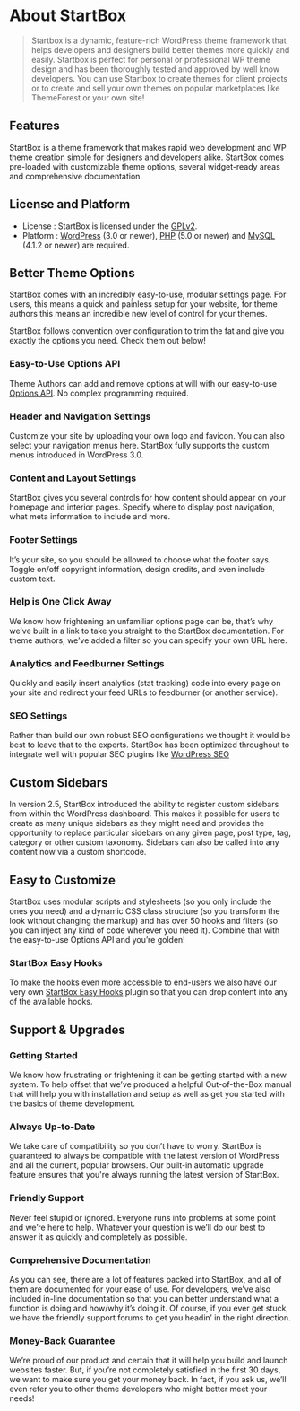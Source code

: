 # About StartBox

>Startbox is a dynamic, feature-rich WordPress theme framework that helps developers and designers build better themes more quickly and easily. Startbox is perfect for personal or professional WP theme design and has been thoroughly tested and approved by well know developers. You can use Startbox to create themes for client projects or to create and sell your own themes on popular marketplaces like ThemeForest or your own site!

## Features

StartBox is a theme framework that makes rapid web development and WP theme creation simple for designers and developers alike. StartBox comes pre-loaded with customizable theme options, several widget-ready areas and comprehensive documentation.

## License and Platform

* License : StartBox is licensed under the [GPLv2](http://www.gnu.org/copyleft/gpl.html).
* Platform : [WordPress](http://wordpress.org/) (3.0 or newer), [PHP](http://php.net/) (5.0 or newer) and [MySQL](http://mysql.com/) (4.1.2 or newer) are required.

## Better Theme Options

StartBox comes with an incredibly easy-to-use, modular settings page. For users, this means a quick and painless setup for your website, for theme authors this means an incredible new level of control for your themes.

StartBox follows convention over configuration to trim the fat and give you exactly the options you need. Check them out below!

### Easy-to-Use Options API

Theme Authors can add and remove options at will with our easy-to-use [Options API](options-api/). No complex programming required.

### Header and Navigation Settings

Customize your site by uploading your own logo and favicon. You can also select your navigation menus here. StartBox fully supports the custom menus introduced in WordPress 3.0.

### Content and Layout Settings

StartBox gives you several controls for how content should appear on your homepage and interior pages. Specify where to display post navigation, what meta information to include and more.

### Footer Settings

It’s your site, so you should be allowed to choose what the footer says. Toggle on/off copyright information, design credits, and even include custom text.

### Help is One Click Away

We know how frightening an unfamiliar options page can be, that’s why we’ve built in a link to take you straight to the StartBox documentation. For theme authors, we’ve added a filter so you can specify your own URL here.

### Analytics and Feedburner Settings

Quickly and easily insert analytics (stat tracking) code into every page on your site and redirect your feed URLs to feedburner (or another service).

### SEO Settings

Rather than build our own robust SEO configurations we thought it would be best to leave that to the experts. StartBox has been optimized throughout to integrate well with popular SEO plugins like [WordPress SEO](http://wordpress.org/plugins/wordpress-seo/)

## Custom Sidebars

In version 2.5, StartBox introduced the ability to register custom sidebars from within the WordPress dashboard. This makes it possible for users to create as many unique sidebars as they might need and provides the opportunity to replace particular sidebars on any given page, post type, tag, category or other custom taxonomy. Sidebars can also be called into any content now via a custom shortcode.

## Easy to Customize

StartBox uses modular scripts and stylesheets (so you only include the ones you need) and a dynamic CSS class structure (so you transform the look without changing the markup) and has over 50 hooks and filters (so you can inject any kind of code wherever you need it). Combine that with the easy-to-use Options API and you’re golden!

### StartBox Easy Hooks

To make the hooks even more accessible to end-users we also have our very own [StartBox Easy Hooks](http://wordpress.org/plugins/startbox-easy-hooks/) plugin so that you can drop content into any of the available hooks.

## Support & Upgrades

### Getting Started

We know how frustrating or frightening it can be getting started with a new system. To help offset that we’ve produced a helpful Out-of-the-Box manual that will help you with installation and setup as well as get you started with the basics of theme development.

### Always Up-to-Date

We take care of compatibility so you don’t have to worry. StartBox is guaranteed to always be compatible with the latest version of WordPress and all the current, popular browsers. Our built-in automatic upgrade feature ensures that you're always running the latest version of StartBox.

### Friendly Support

Never feel stupid or ignored. Everyone runs into problems at some point and we’re here to help. Whatever your question is we’ll do our best to answer it as quickly and completely as possible.

### Comprehensive Documentation

As you can see, there are a lot of features packed into StartBox, and all of them are documented for your ease of use. For developers, we’ve also included in-line documentation so that you can better understand what a function is doing and how/why it’s doing it. Of course, if you ever get stuck, we have the friendly support forums to get you headin’ in the right direction.

### Money-Back Guarantee

We’re proud of our product and certain that it will help you build and launch websites faster. But, if you’re not completely satisfied in the first 30 days, we want to make sure you get your money back. In fact, if you ask us, we’ll even refer you to other theme developers who might better meet your needs!